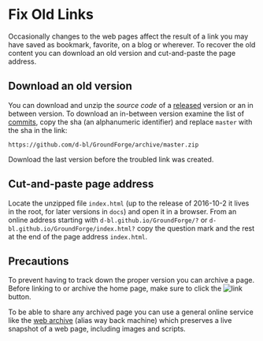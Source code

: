 Fix Old Links
=============

Occasionally changes to the web pages affect the result of a link
you may have saved as bookmark, favorite, on a blog or wherever.
To recover the old content you can download an old version and
cut-and-paste the page address.


Download an old version
-----------------------

You can download and unzip the _source code_ of a [released] version or an in between version.
To download an in-between version examine the list of [commits],
copy the sha (an alphanumeric identifier) and replace `master` with the sha in the link:

    https://github.com/d-bl/GroundForge/archive/master.zip

Download the last version before the troubled link was created.

[commits]: https://github.com/d-bl/GroundForge/commits/master
[released]: https://github.com/d-bl/GroundForge/releases/


Cut-and-paste page address
--------------------------

Locate the unzipped file `index.html` (up to the release of 2016-10-2
it lives in the root, for later versions in `docs`) and open it in a browser.
From an online address starting with `d-bl.github.io/GroundForge/?`
or `d-bl.github.io/GroundForge/index.html?`
copy the question mark and the rest at the end of the page address `index.html`.


Precautions
-----------

To prevent having to track down the proper version you can archive a page.
Before linking to or archive the home page, make sure to click the
![link](images/link.png) button.

To be able to share any archived page you can use a general online service
like the [web archive] (alias way back machine) which preserves
a live snapshot of a web page, including images and scripts.

[web archive]: https://web.archive.org/
